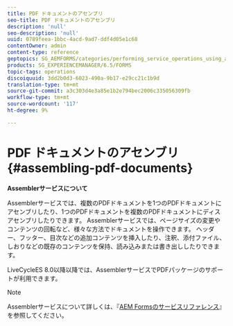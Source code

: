 ```yaml
---
title: PDF ドキュメントのアセンブリ
seo-title: PDF ドキュメントのアセンブリ
description: 'null'
seo-description: 'null'
uuid: 0789feea-1bbc-4acd-9ad7-ddf4d05e1c68
contentOwner: admin
content-type: reference
geptopics: SG_AEMFORMS/categories/performing_service_operations_using_apis
products: SG_EXPERIENCEMANAGER/6.5/FORMS
topic-tags: operations
discoiquuid: 3dd2b0d3-6023-490a-9b17-e29cc21c1b9d
translation-type: tm+mt
source-git-commit: a3c303d4e3a85e1b2e794bec2006c335056309fb
workflow-type: tm+mt
source-wordcount: '117'
ht-degree: 9%

---
```



# PDF ドキュメントのアセンブリ {#assembling-pdf-documents}

**Assemblerサービスについて**

Assemblerサービスでは、複数のPDFドキュメントを1つのPDFドキュメントにアセンブリしたり、1つのPDFドキュメントを複数のPDFドキュメントにディスアセンブリしたりできます。 Assemblerサービスでは、ページサイズの変更やコンテンツの回転など、様々な方法でドキュメントを操作できます。 ヘッダー、フッター、目次などの追加コンテンツを挿入したり、注釈、添付ファイル、しおりなどの既存のコンテンツを保持、読み込みまたは書き出ししたりできます。

LiveCycleES 8.0以降以降では、AssemblerサービスでPDFパッケージのサポートが利用できます。

>[!NOTE]
>
>Assemblerサービスについて詳しくは、『[AEM Formsのサービスリファレンス](https://www.adobe.com/go/learn_aemforms_services_63)』を参照してください。

